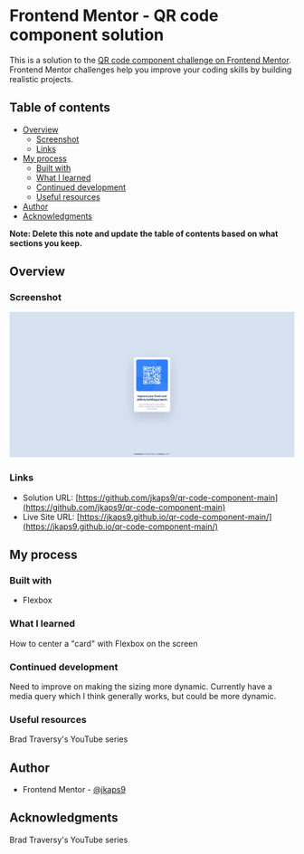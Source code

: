 # Frontend Mentor - QR code component solution

This is a solution to the [QR code component challenge on Frontend Mentor](https://www.frontendmentor.io/challenges/qr-code-component-iux_sIO_H). Frontend Mentor challenges help you improve your coding skills by building realistic projects. 

## Table of contents

- [Overview](#overview)
  - [Screenshot](#screenshot)
  - [Links](#links)
- [My process](#my-process)
  - [Built with](#built-with)
  - [What I learned](#what-i-learned)
  - [Continued development](#continued-development)
  - [Useful resources](#useful-resources)
- [Author](#author)
- [Acknowledgments](#acknowledgments)

**Note: Delete this note and update the table of contents based on what sections you keep.**

## Overview

### Screenshot

![](./images/screenshot.png)

### Links

- Solution URL: [https://github.com/jkaps9/qr-code-component-main](https://github.com/jkaps9/qr-code-component-main)
- Live Site URL: [https://jkaps9.github.io/qr-code-component-main/](https://jkaps9.github.io/qr-code-component-main/)

## My process

### Built with

- Flexbox

### What I learned

How to center a "card" with Flexbox on the screen

### Continued development

Need to improve on making the sizing more dynamic. Currently have a media query which I think generally works, but could be more dynamic.  

### Useful resources

Brad Traversy's YouTube series

## Author

- Frontend Mentor - [@jkaps9](https://www.frontendmentor.io/profile/jkaps9)

## Acknowledgments

Brad Traversy's YouTube series
